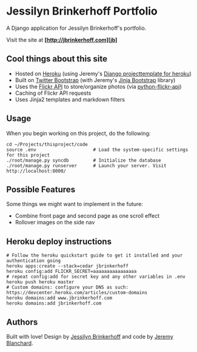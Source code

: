 # Jessilyn Brinkerhoff Portfolio

A Django application for Jessilyn Brinkerhoff's portfolio.

Visit the site at **[http://jbrinkerhoff.com][jb]**

## Cool things about this site

  * Hosted on [Heroku](http://www.heroku.com/) (using Jeremy's [Django projecttemplate for heroku](http://github.com/auzigog/django-template-heroku/))
  * Built on [Twitter Bootstrap](http://twitter.github.com/bootstrap/) (with Jeremy's [Jinja Bootstrap](https://github.com/auzigog/jinja-bootstrap) library)
  * Uses the [Flickr API](http://www.flickr.com/services/api/) to store/organize photos (via [python-flickr-api](http://code.google.com/p/python-flickr-api/))
  * Caching of Flickr API requests
  * Uses Jinja2 templates and markdown filters

## Usage
When you begin working on this project, do the following:

    cd ~/Projects/thisproject/code
    source .env                     # Load the system-specific settings for this project
    ./root/manage.py syncdb         # Initialize the database
    ./root/manage.py runserver      # Launch your server. Visit http://localhost:8000/


## Possible Features
Some things we might want to implement in the future:

  * Combine front page and second page as one scroll effect
  * Rollover images on the side nav

## Heroku deploy instructions

    # Follow the heroku quickstart guide to get it installed and your authentication going
    heroku apps:create --stack=cedar jbrinkerhoff
    heroku config:add FLICKR_SECRET=aaaaaaaaaaaaaaaa
    # repeat config:add for secret key and any other variables in .env
    heroku push heroku master
    # Custom domains: configure your DNS as such: https://devcenter.heroku.com/articles/custom-domains
    heroku domains:add www.jbrinkerhoff.com
    heroku domains:add jbrinkerhoff.com



## Authors
Built with love! Design by [Jessilyn Brinkerhoff][jb] and code by [Jeremy Blanchard](http://blanchardjeremy.com).


[jb]: http://jbrinkerhoff.com